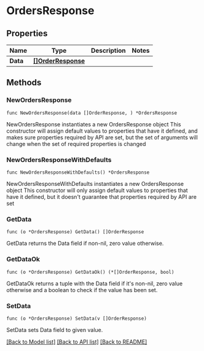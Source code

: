 # OrdersResponse

## Properties

Name | Type | Description | Notes
------------ | ------------- | ------------- | -------------
**Data** | [**[]OrderResponse**](OrderResponse.md) |  | 

## Methods

### NewOrdersResponse

`func NewOrdersResponse(data []OrderResponse, ) *OrdersResponse`

NewOrdersResponse instantiates a new OrdersResponse object
This constructor will assign default values to properties that have it defined,
and makes sure properties required by API are set, but the set of arguments
will change when the set of required properties is changed

### NewOrdersResponseWithDefaults

`func NewOrdersResponseWithDefaults() *OrdersResponse`

NewOrdersResponseWithDefaults instantiates a new OrdersResponse object
This constructor will only assign default values to properties that have it defined,
but it doesn't guarantee that properties required by API are set

### GetData

`func (o *OrdersResponse) GetData() []OrderResponse`

GetData returns the Data field if non-nil, zero value otherwise.

### GetDataOk

`func (o *OrdersResponse) GetDataOk() (*[]OrderResponse, bool)`

GetDataOk returns a tuple with the Data field if it's non-nil, zero value otherwise
and a boolean to check if the value has been set.

### SetData

`func (o *OrdersResponse) SetData(v []OrderResponse)`

SetData sets Data field to given value.



[[Back to Model list]](../README.md#documentation-for-models) [[Back to API list]](../README.md#documentation-for-api-endpoints) [[Back to README]](../README.md)


